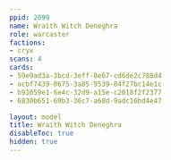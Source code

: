 ```yaml
---
ppid: 2099
name: Wraith Witch Deneghra
role: warcaster
factions:
- cryx
scans: 4
cards:
- 59e9ad3a-3bcd-3eff-8e67-cd6de2c788d4
- acbf7439-0675-3a85-9539-84f27bc14e1c
- b91059e1-6e4c-32d9-a15e-c2018f2f2377
- 6830b651-69b3-36c7-a68d-9adc16bd4e47

layout: model
title: Wraith Witch Deneghra
disableToc: true
hidden: true
---
```

